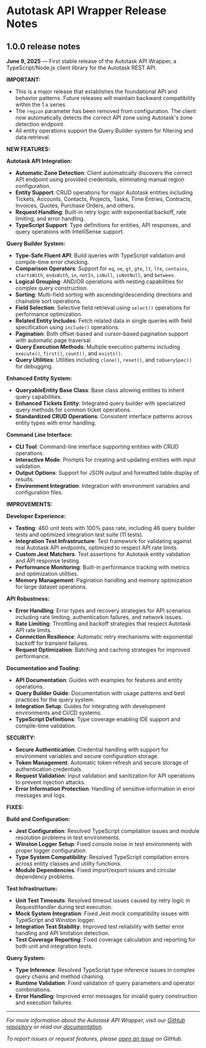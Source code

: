 # Autotask API Wrapper Release Notes

## 1.0.0 release notes

**June 9, 2025** — First stable release of the Autotask API Wrapper, a TypeScript/Node.js client library for the Autotask REST API.

**IMPORTANT:**

- This is a major release that establishes the foundational API and behavior patterns. Future releases will maintain backward compatibility within the 1.x series.
- The `region` parameter has been removed from configuration. The client now automatically detects the correct API zone using Autotask's zone detection endpoint.
- All entity operations support the Query Builder system for filtering and data retrieval.

**NEW FEATURES:**

**Autotask API Integration:**

- **Automatic Zone Detection**: Client automatically discovers the correct API endpoint using provided credentials, eliminating manual region configuration.
- **Entity Support**: CRUD operations for major Autotask entities including Tickets, Accounts, Contacts, Projects, Tasks, Time Entries, Contracts, Invoices, Quotes, Purchase Orders, and others.
- **Request Handling**: Built-in retry logic with exponential backoff, rate limiting, and error handling.
- **TypeScript Support**: Type definitions for entities, API responses, and query operations with IntelliSense support.

**Query Builder System:**

- **Type-Safe Fluent API**: Build queries with TypeScript validation and compile-time error checking.
- **Comparison Operators**: Support for `eq`, `ne`, `gt`, `gte`, `lt`, `lte`, `contains`, `startsWith`, `endsWith`, `in`, `notIn`, `isNull`, `isNotNull`, and `between`.
- **Logical Grouping**: AND/OR operations with nesting capabilities for complex query construction.
- **Sorting**: Multi-field sorting with ascending/descending directions and chainable sort operations.
- **Field Selection**: Selective field retrieval using `select()` operations for performance optimization.
- **Related Entity Includes**: Fetch related data in single queries with field specification using `include()` operations.
- **Pagination**: Both offset-based and cursor-based pagination support with automatic page traversal.
- **Query Execution Methods**: Multiple execution patterns including `execute()`, `first()`, `count()`, and `exists()`.
- **Query Utilities**: Utilities including `clone()`, `reset()`, and `toQuerySpec()` for debugging.

**Enhanced Entity System:**

- **QueryableEntity Base Class**: Base class allowing entities to inherit query capabilities.
- **Enhanced Tickets Entity**: Integrated query builder with specialized query methods for common ticket operations.
- **Standardized CRUD Operations**: Consistent interface patterns across entity types with error handling.

**Command Line Interface:**

- **CLI Tool**: Command-line interface supporting entities with CRUD operations.
- **Interactive Mode**: Prompts for creating and updating entities with input validation.
- **Output Options**: Support for JSON output and formatted table display of results.
- **Environment Integration**: Integration with environment variables and configuration files.

**IMPROVEMENTS:**

**Developer Experience:**

- **Testing**: 460 unit tests with 100% pass rate, including 46 query builder tests and optimized integration test suite (11 tests).
- **Integration Test Infrastructure**: Test framework for validating against real Autotask API endpoints, optimized to respect API rate limits.
- **Custom Jest Matchers**: Test assertions for Autotask entity validation and API response testing.
- **Performance Monitoring**: Built-in performance tracking with metrics and optimization utilities.
- **Memory Management**: Pagination handling and memory optimization for large dataset operations.

**API Robustness:**

- **Error Handling**: Error types and recovery strategies for API scenarios including rate limiting, authentication failures, and network issues.
- **Rate Limiting**: Throttling and backoff strategies that respect Autotask API rate limits.
- **Connection Resilience**: Automatic retry mechanisms with exponential backoff for transient failures.
- **Request Optimization**: Batching and caching strategies for improved performance.

**Documentation and Tooling:**

- **API Documentation**: Guides with examples for features and entity operations.
- **Query Builder Guide**: Documentation with usage patterns and best practices for the query system.
- **Integration Setup**: Guides for integrating with development environments and CI/CD systems.
- **TypeScript Definitions**: Type coverage enabling IDE support and compile-time validation.

**SECURITY:**

- **Secure Authentication**: Credential handling with support for environment variables and secure configuration storage.
- **Token Management**: Automatic token refresh and secure storage of authentication credentials.
- **Request Validation**: Input validation and sanitization for API operations to prevent injection attacks.
- **Error Information Protection**: Handling of sensitive information in error messages and logs.

**FIXES:**

**Build and Configuration:**

- **Jest Configuration**: Resolved TypeScript compilation issues and module resolution problems in test environments.
- **Winston Logger Setup**: Fixed console noise in test environments with proper logger configuration.
- **Type System Compatibility**: Resolved TypeScript compilation errors across entity classes and utility functions.
- **Module Dependencies**: Fixed import/export issues and circular dependency problems.

**Test Infrastructure:**

- **Unit Test Timeouts**: Resolved timeout issues caused by retry logic in RequestHandler during test execution.
- **Mock System Integration**: Fixed Jest mock compatibility issues with TypeScript and Winston logger.
- **Integration Test Stability**: Improved test reliability with better error handling and API limitation detection.
- **Test Coverage Reporting**: Fixed coverage calculation and reporting for both unit and integration tests.

**Query System:**

- **Type Inference**: Resolved TypeScript type inference issues in complex query chains and method chaining.
- **Runtime Validation**: Fixed validation of query parameters and operator combinations.
- **Error Handling**: Improved error messages for invalid query construction and execution failures.

---

_For more information about the Autotask API Wrapper, visit our [GitHub repository](https://github.com/your-org/autotask-api-wrapper) or read our [documentation](./docs/)._

_To report issues or request features, please [open an issue](https://github.com/your-org/autotask-api-wrapper/issues) on GitHub._
